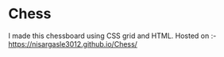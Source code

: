 # Chess
I made this chessboard using CSS grid and HTML.
Hosted on :- https://nisargasle3012.github.io/Chess/
